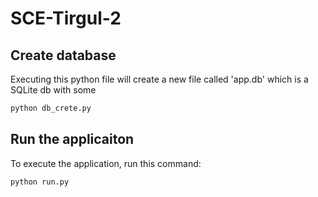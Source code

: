 # SCE-Tirgul-2

## Create database
Executing this python file will create a new file called 'app.db' which is a SQLite db with some 
```cmd
python db_crete.py
```

## Run the applicaiton
To execute the application, run this command:
```cmd
python run.py
```
